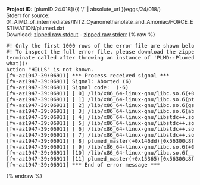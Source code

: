 **Project ID:** [plumID:24.018]({{ '/' | absolute_url }}eggs/24/018/)  
Stderr for source:  01_AIMD_of_intermediates/INT2_Cyanomethanolate_and_Amoniac/FORCE_ESTIMATION/plumed.dat   
Download: [zipped raw stdout](plumed.dat.plumed_master.stdout.txt.zip) - [zipped raw stderr](plumed.dat.plumed_master.stderr.txt.zip) 
{% raw %}
<pre>
#! Only the first 1000 rows of the error file are shown below
#! To inspect the full error file, please download the zipped raw stderr file above
terminate called after throwing an instance of 'PLMD::Plumed::Exception'
what():
Action "HILLS" is not known.
[fv-az1947-39:06911] *** Process received signal ***
[fv-az1947-39:06911] Signal: Aborted (6)
[fv-az1947-39:06911] Signal code:  (-6)
[fv-az1947-39:06911] [ 0] /lib/x86_64-linux-gnu/libc.so.6(+0x45330)[0x7f7a06445330]
[fv-az1947-39:06911] [ 1] /lib/x86_64-linux-gnu/libc.so.6(pthread_kill+0x11c)[0x7f7a0649eb2c]
[fv-az1947-39:06911] [ 2] /lib/x86_64-linux-gnu/libc.so.6(gsignal+0x1e)[0x7f7a0644527e]
[fv-az1947-39:06911] [ 3] /lib/x86_64-linux-gnu/libc.so.6(abort+0xdf)[0x7f7a064288ff]
[fv-az1947-39:06911] [ 4] /lib/x86_64-linux-gnu/libstdc++.so.6(+0xa5ff5)[0x7f7a068a5ff5]
[fv-az1947-39:06911] [ 5] /lib/x86_64-linux-gnu/libstdc++.so.6(+0xbb0da)[0x7f7a068bb0da]
[fv-az1947-39:06911] [ 6] /lib/x86_64-linux-gnu/libstdc++.so.6(_ZSt10unexpectedv+0x0)[0x7f7a068a5a55]
[fv-az1947-39:06911] [ 7] /lib/x86_64-linux-gnu/libstdc++.so.6(+0xa5a6f)[0x7f7a068a5a6f]
[fv-az1947-39:06911] [ 8] plumed_master(+0x146dd)[0x56300c8f96dd]
[fv-az1947-39:06911] [ 9] /lib/x86_64-linux-gnu/libc.so.6(+0x2a1ca)[0x7f7a0642a1ca]
[fv-az1947-39:06911] [10] /lib/x86_64-linux-gnu/libc.so.6(__libc_start_main+0x8b)[0x7f7a0642a28b]
[fv-az1947-39:06911] [11] plumed_master(+0x15365)[0x56300c8fa365]
[fv-az1947-39:06911] *** End of error message ***
</pre>
{% endraw %}
